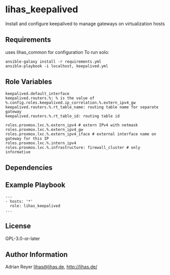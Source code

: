 lihas_keepalived
=========

Install and configure keepalived to manage gateways on virtualization hosts

Requirements
------------

uses lihas_common for configuration
To run solo:

```
ansible-galaxy install -r requirements.yml
ansible-playbook -i localhost, keepalived.yml
```

Role Variables
--------------

```
keepalived.default_interface
keepalived.routers.%: % is the value of %.config.roles.keepalived.ip_correlation.%.extern_ipv4_gw
keepalived.routers.%.rt_table_name: routing table name for separate gateway
keepalived.routers.%.rt_table_id: routing table id

roles.proxmox.lxc.%.extern_ipv4 # extern IPv4 with netmask
roles.proxmox.lxc.%.extern_ipv4_gw
roles.proxmox.lxc.%.extern_ipv4_iface # external interface name on gateway for this IP
roles.proxmox.lxc.%.intern_ipv4
roles.proxmox.lxc.%.infrastructure: firewall_cluster # only informative
```
Dependencies
------------

Example Playbook
----------------

```
---
- hosts: '*'
  role: lihas_keepalived
...
```


License
-------

GPL-3.0-or-later

Author Information
------------------

Adrian Reyer <lihas@lihas.de>, http://lihas.de/
